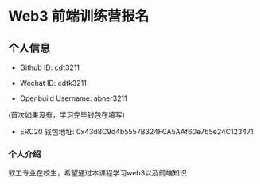 # Web3 前端训练营报名

## 个人信息

* Github ID: cdt3211

* Wechat ID: cdtk3211

* Openbuild Username: abner3211

(首次如果没有，学习完毕钱包在填写)

* ERC20 钱包地址: 0x43d8C9d4b5557B324F0A5AAf60e7b5e24C123471

### 个人介绍

软工专业在校生，希望通过本课程学习web3以及前端知识
